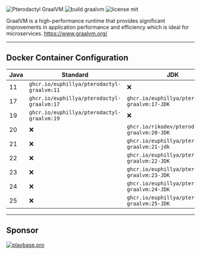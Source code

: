 ![Pterodactyl GraalVM](https://user-images.githubusercontent.com/18230443/209179431-6adf6e6c-09fd-4501-b420-90c5b1dd09e1.jpg)
![build graalvm](https://github.com/RikoDEV/pterodactyl-graalvm/actions/workflows/docker-image.yml/badge.svg)
![license mit](https://img.shields.io/badge/license-MIT-green)

GraalVM is a high-performance runtime that provides significant improvements in application performance and efficiency which is ideal for microservices. https://www.graalvm.org/

___

## Docker Container Configuration

| Java | Standard                               	| JDK                                        	 | Enterprise                                	 |
|------|----------------------------------------	|----------------------------------------------|---------------------------------------------|
| 11   | `ghcr.io/euphillya/pterodactyl-graalvm:11` | ❌                                          	| `ghcr.io/euphillya/pterodactyl-graalvm:11-EE` |
| 17   | `ghcr.io/euphillya/pterodactyl-graalvm:17` | `ghcr.io/euphillya/pterodactyl-graalvm:17-JDK` | `ghcr.io/euphillya/pterodactyl-graalvm:17-EE` |
| 19   | `ghcr.io/euphillya/pterodactyl-graalvm:19` | ❌                                          	| ❌                                          |
| 20   | ❌                                       | `ghcr.io/rikodev/pterodactyl-graalvm:20-JDK` | ❌                                          |
| 21   | ❌                                     	 | `ghcr.io/euphillya/pterodactyl-graalvm:21-jdk`	| ❌                                          |
| 22   | ❌                                     	 | `ghcr.io/euphillya/pterodactyl-graalvm:22-JDK`	| ❌                                          |
| 23   | ❌                                     	 | `ghcr.io/euphillya/pterodactyl-graalvm:23-JDK`	| ❌                                          |
| 24   | ❌                                     	 | `ghcr.io/euphillya/pterodactyl-graalvm:24-JDK`	| ❌                                          |
| 25   | ❌                                     	 | `ghcr.io/euphillya/pterodactyl-graalvm:25-JDK`	| ❌                                          |

___

## Sponsor

[![playbase.pro](https://playbase.pro/storage/branding/banner.jpg)](https://playbase.pro/en)
